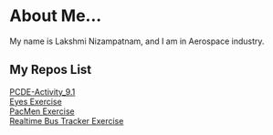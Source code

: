 # About Me...     

My name is Lakshmi Nizampatnam, and I am in Aerospace industry. 

## My Repos List       
<a href ="https://github.com/LNizampatnam/PCDE-Activity-9.1.git"> PCDE-Activity_9.1 <a/>   
<a href ="https://github.com/LNizampatnam/Eyes"> Eyes Exercise </a>   
<a href ="https://github.com/LNizampatnam/PacMen-Exercise"> PacMen Exercise </a>     
<a href ="https://github.com/LNizampatnam/Realtime-Bus-Tracker"> Realtime Bus Tracker Exercise </a>
